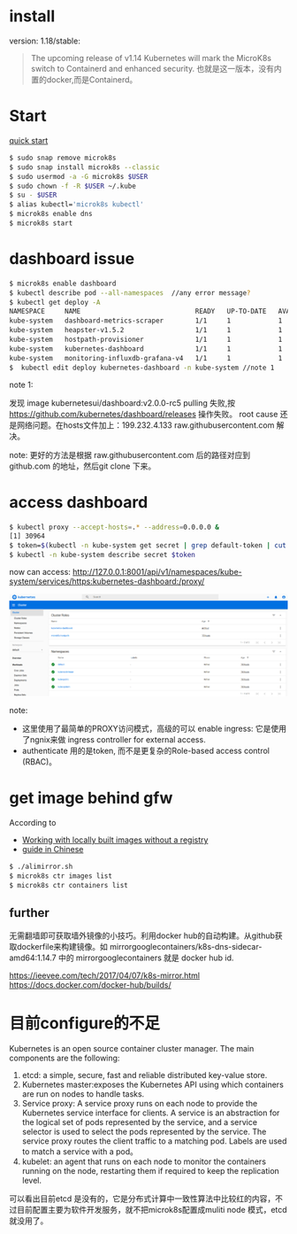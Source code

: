 # install
version: 1.18/stable:
> The upcoming release of v1.14 Kubernetes will mark the MicroK8s switch to Containerd and enhanced security.
也就是这一版本，没有内置的docker,而是Containerd。

# Start
[quick start](https://ubuntu.com/tutorials/install-a-local-kubernetes-with-microk8s)

``` bash
$ sudo snap remove microk8s
$ sudo snap install microk8s --classic 
$ sudo usermod -a -G microk8s $USER
$ sudo chown -f -R $USER ~/.kube
$ su - $USER
$ alias kubectl='microk8s kubectl'
$ microk8s enable dns
$ microk8s start
```
# dashboard issue
``` bash
$ microk8s enable dashboard
$ kubectl describe pod --all-namespaces  //any error message?
$ kubectl get deploy -A
NAMESPACE     NAME                             READY   UP-TO-DATE   AVAILABLE   AGE
kube-system   dashboard-metrics-scraper        1/1     1            1           70m
kube-system   heapster-v1.5.2                  1/1     1            1           70m
kube-system   hostpath-provisioner             1/1     1            1           15h
kube-system   kubernetes-dashboard             1/1     1            1           70m
kube-system   monitoring-influxdb-grafana-v4   1/1     1            1           70m
$  kubectl edit deploy kubernetes-dashboard -n kube-system //note 1
```
note 1:

发现 image kubernetesui/dashboard:v2.0.0-rc5 pulling 失败,按 https://github.com/kubernetes/dashboard/releases 操作失败。
root cause 还是网络问题。在hosts文件加上：199.232.4.133 raw.githubusercontent.com 解决。

note: 更好的方法是根据  raw.githubusercontent.com 后的路径对应到github.com 的地址，然后git clone 下来。

# access dashboard
```bash
$ kubectl proxy --accept-hosts=.* --address=0.0.0.0 & 
[1] 30964
$ token=$(kubectl -n kube-system get secret | grep default-token | cut -d " " -f1)
$ kubectl -n kube-system describe secret $token
```
now can access: http://127.0.0.1:8001/api/v1/namespaces/kube-system/services/https:kubernetes-dashboard:/proxy/

![dashboard](images/k8s_dashboard.png)

note:
* 这里使用了最简单的PROXY访问模式，高级的可以 enable ingress: 它是使用了ngnix来做 ingress controller for external access.
* authenticate 用的是token, 而不是更复杂的Role-based access control (RBAC)。

# get image behind gfw 
According to
* [Working with locally built images without a registry](https://microk8s.io/docs/registry-images)
* [guide in Chinese](https://segmentfault.com/a/1190000019534913)

```bash
$ ./alimirror.sh
$ microk8s ctr images list
$ microk8s ctr containers list
```
## further 
无需翻墙即可获取墙外镜像的小技巧。利用docker hub的自动构建。从github获取dockerfile来构建镜像。如 mirrorgooglecontainers/k8s-dns-sidecar-amd64:1.14.7 中的 mirrorgooglecontainers 就是 docker hub id.

https://ieevee.com/tech/2017/04/07/k8s-mirror.html
https://docs.docker.com/docker-hub/builds/

# 目前configure的不足
Kubernetes is an open source container cluster manager. The main components are the following:

1. etcd: a simple, secure, fast and reliable distributed key-value store.
2. Kubernetes master:exposes the Kubernetes API using which containers are run on nodes to handle tasks.
3. Service proxy: A service proxy runs on each node to provide the Kubernetes service interface for clients. A service is an abstraction for the logical set of pods represented by the service, and a service selector is used to select the pods represented by the service. The service proxy routes the client traffic to a matching pod. Labels are used to match a service with a pod。
4. kubelet:  an agent that runs on each node to monitor the containers running on the node, restarting them if required to keep the replication level.


可以看出目前etcd 是没有的，它是分布式计算中一致性算法中比较红的内容，不过目前配置主要为软件开发服务，就不把microk8s配置成muliti node 模式，etcd 就没用了。

